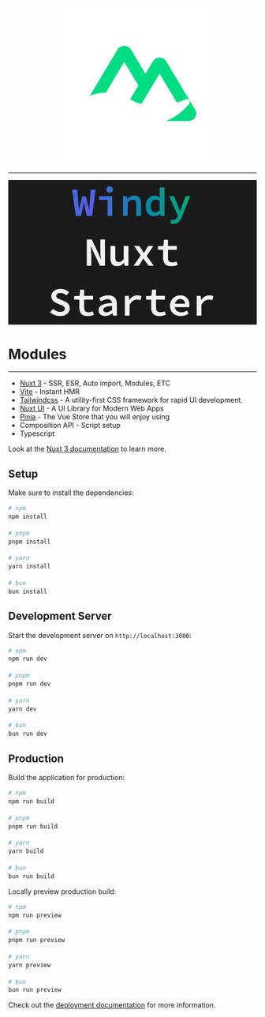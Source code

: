 
<p align="center">
  <img src="./public/logo.svg">
</p>

---

<p align="center">
    <img src="./public/thumbnail.png">
</p>

# Modules

---

- [Nuxt 3](https://nuxt.com/) - SSR, ESR, Auto import, Modules, ETC
- [Vite](https://vitejs.dev/) - Instant HMR
- [Tailwindcss](https://www.tailwindcss.com/) - A utility-first CSS framework for rapid UI development.
- [Nuxt UI](https://ui.nuxt.com/) - A UI Library for Modern Web Apps
- [Pinia](https://pinia.vuejs.org/) - The Vue Store that you will enjoy using
- Composition API - Script setup
- Typescript

Look at the [Nuxt 3 documentation](https://nuxt.com/docs/getting-started/introduction) to learn more.

## Setup

Make sure to install the dependencies:

```bash
# npm
npm install

# pnpm
pnpm install

# yarn
yarn install

# bun
bun install
```

## Development Server

Start the development server on `http://localhost:3000`:

```bash
# npm
npm run dev

# pnpm
pnpm run dev

# yarn
yarn dev

# bun
bun run dev
```

## Production

Build the application for production:

```bash
# npm
npm run build

# pnpm
pnpm run build

# yarn
yarn build

# bun
bun run build
```

Locally preview production build:

```bash
# npm
npm run preview

# pnpm
pnpm run preview

# yarn
yarn preview

# bun
bun run preview
```

Check out the [deployment documentation](https://nuxt.com/docs/getting-started/deployment) for more information.
